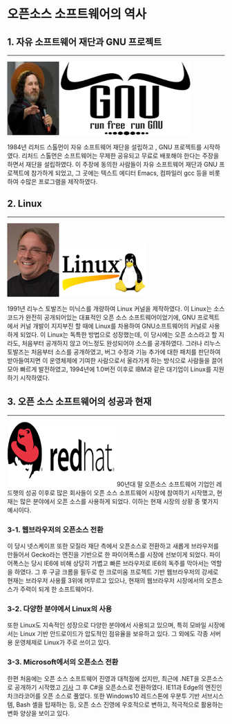 # 오픈소스 소프트웨어의 역사

## 1. 자유 소프트웨어 재단과 GNU 프로젝트
-----------------------------------
<img width="120" height="170" src="./img/리처드 스톨먼.jpg"> <img width="300" height="170" src="./img/GNU.png"></img>

1984년 리처드 스톨먼이 자유 소프트웨어 재단을 설립하고 , GNU 프로젝트를 시작하였다. 리처드 스톨먼은 소프트웨어는 무제한 공유되고 무료로 배포해야 한다는 주장을 하면서 재단을 설립하였다. 이 주장에 동의한 사람들이 자유 소프트웨어 재단과 GNU 프로젝트에 참가하게 되었고, 그 곳에는 텍스트 에디터 Emacs, 컴파일러 gcc 등을 비롯하여 수많은 프로그램을 제작하였다.

## 2. Linux
-----------
<img width="120" height="170" src="./img/리누스 토발즈.jpg"> <img width="200" height="120" src="./img/linux.jpg"></img>

1991년 리누스 토발즈는 미닉스를 개량하여 Linux 커널을 제작하였다.  이 Linux는 소스코드가 완전히 공개되어있는 대표적인 오픈 소스 소프트웨어이었기에, GNU 프로젝트에서 커널 개발이 지지부진 할 때에 Linux를 차용하여 GNU소프트웨어의 커널로 사용하게 되었다. 이 Linux는 독특한 방법으로 성장했는데, 이 당시에는 오픈 소스라고 할 지라도, 처음부터 공개하지 않고 어느정도 완성되어야 소스를 공개하였다. 그러나 리누스 토발즈는 처음부터 소스를 공개하였고, 버그 수정과 기능 추가에 대한 패치를 판단하여 받아들여지면 이 운영체제에 기여한 사람으로서 올라가게 하는 방식으로 사람들을 끌어모아 빠르게 발전하였고, 1994년에 1.0버전 이후로 IBM과 같은 대기업이 Linux를 지원하기 시작하였다.

## 3. 오픈 소스 소프트웨어의 성공과 현재
-----------------------------------
<img width="250" height="150" src="./img/red hat.png"></img>
90년대 말 오픈소스 소프트웨어 기업인 레드햇의 성공 이후로 많은 회사들이 오픈 소스 소프트웨어 시장에 참여하기 시작했고, 현재는 많은 분야에서 오픈 소스를 사용하게 되었다. 이하는 현재 시장의 상황 중 몇가지 예시이다.

### 3-1.  웹브라우저의 오픈소스 전환

  이 당시 넷스케이프 또한 모질라 재단 측에서 오픈소스로 전환하고 새롭게 브라우저를 만들어서 Gecko라는 엔진을 기반으로 한 파이어폭스를 시장에 선보이게 되었다. 파이어폭스는 당시 IE6에 비해 상당히 가볍고 빠른 브라우저로 IE6의 독주를 막아서는 역할을 하였다. 그 후 구글 크롬을 필두로 한 크로미움 프로젝트 기반 웹브라우저의 강세로 현재는 브라우저 사용률 3위에 머무르고 있으나, 현재의 웹브라우저 시장에서의 오픈소스가 주력이 되게 한 소프트웨어다.

### 3-2. 다양한 분야에서 Linux의 사용

  또한 Linux도 지속적인 성장으로 다양한 분야에서 사용되고 있으며, 특히 모바일 시장에서는 Linux 기반 안드로이드가 압도적인 점유율을 보유하고 있다. 그 외에도 각종 서버용 운영체제로 Linux가 주로 쓰이고 있다.

### 3-3. Microsoft에서의 오픈소스 전환

  한편 처음에는 오픈 소스 소프트웨어 진영과 대척점에 섰지만, 최근에 .NET을 오픈소스로 공개하기 시작했고 [기사](https://news.microsoft.com/2014/11/12/microsoft-takes-net-open-source-and-cross-platform-adds-new-development-capabilities-with-visual-studio-2015-net-2015-and-visual-studio-online) 그 후 C#을 오픈소스로 전환하였다. IE11과 Edge의 엔진인 차크라코어를 오픈 소스로 풀었다. 또한 Windows10 레드스톤에 우분투 기반 서브시스템, Bash 셸을 탑재하는 등, 오픈 소스 진영에 우호적으로 변하고, 적극적으로 활용하는 변화 양상을 보이고 있다.

